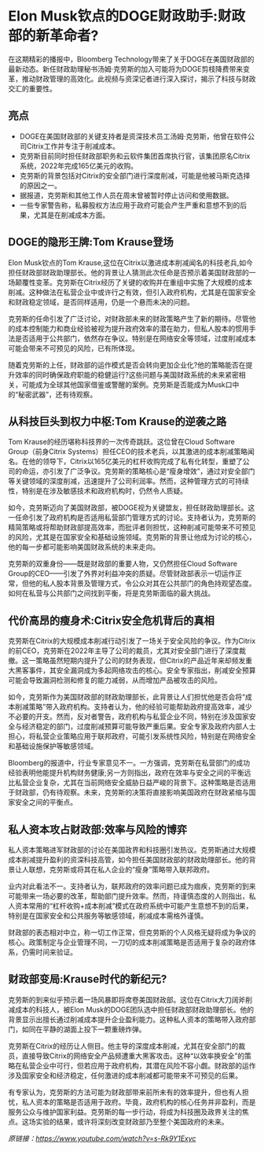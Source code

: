 # Elon Musk钦点的DOGE财政助手:财政部的新革命者?

在这期精彩的播报中，Bloomberg Technology带来了关于DOGE在美国财政部的最新动态。新任财政助理秘书汤姆·克劳斯的加入可能将为DOGE剪枝降费带来变革，推动财政管理的高效化。此视频与资深记者进行深入探讨，揭示了科技与财政交汇的重要性。

## 亮点
- DOGE在美国财政部的关键支持者是资深技术员工汤姆·克劳斯，他曾在软件公司Citrix工作并专注于削减成本。
- 克劳斯目前同时担任财政部职务和云软件集团首席执行官，该集团原名Citrix系统，2022年完成165亿美元的收购。
- 克劳斯的背景包括对Citrix的安全部门进行深度削减，可能是他被马斯克选择的原因之一。
- 据报道，克劳斯和其他工作人员在周末曾被暂时停止访问和使用数据。
- 一些专家警告称，私募股权方法应用于政府可能会产生严重和意想不到的后果，尤其是在削减成本方面。

## DOGE的隐形王牌:Tom Krause登场
Elon Musk钦点的Tom Krause,这位在Citrix以激进成本削减闻名的科技老兵,如今担任财政部财政助理部长。他的背景让人猜测此次任命是否预示着美国财政部的一场颠覆性变革。克劳斯在Citrix经历了关键的收购并在重组中实施了大规模的成本削减。这种做法在私营企业中或许行之有效，但引入政府机构，尤其是在国家安全和财政稳定领域，是否同样适用，仍是一个悬而未决的问题。

克劳斯的任命引发了广泛讨论，对财政部未来的财政策略产生了新的期待。尽管他的成本控制能力和商业经验被视为提升政府效率的潜在助力，但私人股本的惯用手法是否适用于公共部门，依然存在争议。特别是在网络安全等领域，过度削减成本可能会带来不可预见的风险，已有所体现。

随着克劳斯的上任，财政部的运作模式是否会转向更加企业化?他的策略能否在提升效率的同时确保政府职能的稳健运行?这些问题与美国财政系统的未来紧密相关，可能成为全球其他国家借鉴或警醒的案例。克劳斯是否能成为Musk口中的“秘密武器”，还有待观察。

## 从科技巨头到权力中枢:Tom Krause的逆袭之路
Tom Krause的经历堪称科技界的一次传奇跳跃。这位曾在Cloud Software Group（前身Citrix Systems）担任CEO的技术老兵，以其激进的成本削减策略闻名。在他的领导下，Citrix以165亿美元的杠杆收购完成了私有化转型，重塑了公司的命运，亦引发了广泛争议。克劳斯的策略核心是“瘦身增效”，通过对安全部门等关键领域的深度削减，迅速提升了公司利润率。然而，这种管理方式的可持续性，特别是在涉及敏感技术和政府机构时，仍然令人质疑。

如今，克劳斯迈向了美国财政部，被DOGE视为关键盟友，担任财政助理部长。这一任命引发了政府机构是否适用私营部门管理方式的讨论。支持者认为，克劳斯的精简策略或将帮助财政部提高效率，而批评者则担忧，这种削减可能带来不可预见的风险，尤其是在国家安全和基础设施领域。克劳斯的背景让他成为讨论的核心，他的每一步都可能影响美国财政系统的未来走向。

克劳斯的双重身份——既是财政部的重要人物，又仍然担任Cloud Software Group的CEO——引发了外界对利益冲突的质疑。尽管财政部表示一切运作正常，但他的私人股本背景及管理方式，令公众对其在公共部门的角色持观望态度。如何在私营与公共部门之间找到平衡，将是克劳斯面临的最大挑战。

## 代价高昂的瘦身术:Citrix安全危机背后的真相
克劳斯在Citrix的大规模成本削减行动引发了一场关于安全风险的争议。作为Citrix的前CEO，克劳斯在2022年主导了公司的裁员，尤其对安全部门进行了深度裁撤。这一策略虽然短期内提升了公司的财务表现，但Citrix的产品近年来却频发重大黑客事件，其安全漏洞成为多起网络攻击的核心。安全专家指出，削减安全预算可能会导致漏洞检测和修复的能力减弱，从而增加产品被攻击的风险。

如今，克劳斯作为美国财政部的财政助理部长，此背景让人们担忧他是否会将“成本削减策略”带入政府机构。支持者认为，他的经验可能帮助政府提高效率，减少不必要的开支。然而，反对者警告，政府机构与私营企业不同，特别在涉及国家安全与经济稳定的部门，过度削减预算可能导致严重后果。安全专家及政府内部人士担心，将私营企业策略应用于联邦政府，可能引发系统性风险，特别是在网络安全和基础设施保护等敏感领域。

Bloomberg的报道中，行业专家意见不一。一方强调，克劳斯在私营部门的成功经验表明他能提升机构财务健康;另一方则指出，政府在效率与安全之间的平衡远比私营企业复杂，尤其在当前网络安全威胁日益严峻的背景下。这种策略是否适用于财政部，仍有待观察。未来，克劳斯的决策将直接影响美国政府在财政紧缩与国家安全之间的平衡点。

## 私人资本攻占财政部:效率与风险的博弈
私人资本策略进军财政部的讨论在美国政界和科技圈引发热议。克劳斯通过大规模成本削减提升盈利的资深科技高管，如今担任美国财政部的财政助理部长。他的背景让人联想，克劳斯或将其在私人企业的“瘦身”策略带入联邦政府。

业内对此看法不一。支持者认为，联邦政府的效率问题已成为痼疾，克劳斯的到来可能带来一场必要的改革，帮助部门提升效率。然而，持谨慎态度的人则指出，私人资本常用的“杠杆收购+成本削减”模式在政府系统中可能产生意想不到的后果，特别是在国家安全和公共服务等敏感领域，削减成本需格外谨慎。

财政部的表态相对中立，称一切工作正常，但克劳斯的个人风格无疑将成为争议的核心。政策制定与企业管理不同，一刀切的成本削减策略是否适用于复杂的政府体系，仍需时间来验证。

## 财政部变局:Krause时代的新纪元?
克劳斯的到来似乎预示着一场风暴即将席卷美国财政部。这位在Citrix大刀阔斧削减成本的科技人，被Elon Musk的DOGE团队选中担任财政部财政助理部长。他的背景显示出擅长通过削减成本提升企业盈利能力。这种私人资本的策略带入政府部门，如同在平静的湖面上投下一颗重磅炸弹。

克劳斯在Citrix的经历让人侧目。他主导的深度成本削减，尤其在安全部门的裁员，直接导致Citrix的网络安全产品频遭重大黑客攻击。这种“以效率换安全”的策略在私营企业中可行，但若应用于政府机构，其潜在风险不容小觑。财政部的运作涉及国家安全和经济稳定，任何激进的成本削减都可能带来不可预见的后果。

有专家认为，克劳斯的方法可能为财政部带来前所未有的效率提升，但也有人担忧，私人资本的策略是否适用于政府。毕竟，政府机构的核心任务并非盈利，而是服务公众与维护国家利益。克劳斯的每一步行动，将成为科技圈及政界关注的焦点。这场实验的结果，或许将深刻改变财政部乃至整个美国政府的未来。 

_原链接：https://www.youtube.com/watch?v=s-Rk9Y1Exyc_